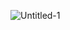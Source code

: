 ![Untitled-1](https://github.com/ahmedtechworks/ahmedtechworks/assets/140552786/fd226fdb-5769-4633-87a5-82864fecef86)



